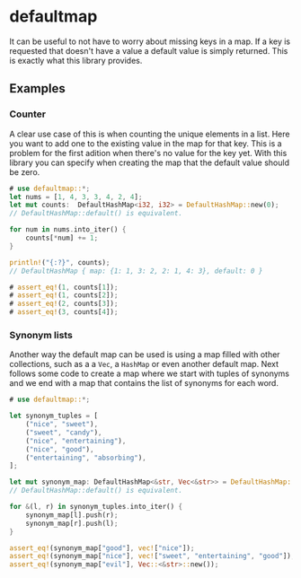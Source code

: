 # defaultmap

It can be useful to not have to worry about missing keys in a map.
If a key is requested that doesn't have a value a default value is simply returned.
This is exactly what this library provides.

## Examples

### Counter
A clear use case of this is when counting the unique elements in a list.
Here you want to add one to the existing value in the map for that key.
This is a problem for the first adition when there's no value for the key yet.
With this library you can specify when creating the map that the default value should be zero.


```rust
# use defaultmap::*;
let nums = [1, 4, 3, 3, 4, 2, 4];
let mut counts:  DefaultHashMap<i32, i32> = DefaultHashMap::new(0);
// DefaultHashMap::default() is equivalent.

for num in nums.into_iter() {
    counts[*num] += 1;
}

println!("{:?}", counts);
// DefaultHashMap { map: {1: 1, 3: 2, 2: 1, 4: 3}, default: 0 }

# assert_eq!(1, counts[1]);
# assert_eq!(1, counts[2]);
# assert_eq!(2, counts[3]);
# assert_eq!(3, counts[4]);
```


### Synonym lists

Another way the default map can be used is using a map filled with other collections, such as a
a `Vec`, a `HashMap` or even another default map.
Next follows some code to create a map where we start with tuples of synonyms and we end with a
map that contains the list of synonyms for each word.

```rust
# use defaultmap::*;

let synonym_tuples = [
    ("nice", "sweet"),
    ("sweet", "candy"),
    ("nice", "entertaining"),
    ("nice", "good"),
    ("entertaining", "absorbing"),
];

let mut synonym_map: DefaultHashMap<&str, Vec<&str>> = DefaultHashMap::new(vec![]);
// DefaultHashMap::default() is equivalent.

for &(l, r) in synonym_tuples.into_iter() {
    synonym_map[l].push(r);
    synonym_map[r].push(l);
}

assert_eq!(synonym_map["good"], vec!["nice"]);
assert_eq!(synonym_map["nice"], vec!["sweet", "entertaining", "good"]);
assert_eq!(synonym_map["evil"], Vec::<&str>::new());
```
